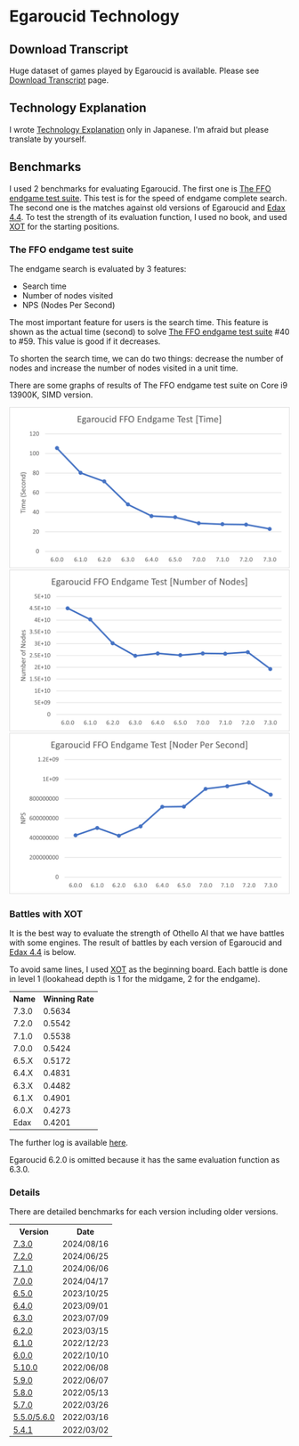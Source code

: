 # Egaroucid Technology



## Download Transcript

Huge dataset of games played by Egaroucid is available. Please see [Download Transcript](./transcript) page.



## Technology Explanation

I wrote [Technology Explanation](https://www.egaroucid.nyanyan.dev/ja/technology/explanation/) only in Japanese. I'm afraid but please translate by yourself.



## Benchmarks

I used 2 benchmarks for evaluating Egaroucid. The first one is [The FFO endgame test suite](http://www.radagast.se/othello/ffotest.html). This test is for the speed of endgame complete search. The second one is the matches against old versions of Egaroucid and [Edax 4.4](https://github.com/abulmo/edax-reversi/releases/tag/v4.4). To test the strength of its evaluation function, I used no book, and used [XOT](https://berg.earthlingz.de/xot/aboutxot.php?lang=en) for the starting positions.

### The FFO endgame test suite

The endgame search is evaluated by 3 features:

<ul>
    <li>Search time</li>
    <li>Number of nodes visited</li>
    <li>NPS (Nodes Per Second)</li>
</ul>

The most important feature for users is the search time. This feature is shown as the actual time (second) to solve [The FFO endgame test suite](http://www.radagast.se/othello/ffotest.html) #40 to #59. This value is good if it decreases.

To shorten the search time, we can do two things: decrease the number of nodes and increase the number of nodes visited in a unit time.

There are some graphs of results of The FFO endgame test suite on Core i9 13900K, SIMD version.

<div class="centering_box">
	<img class="pic2" src="img/ffo_time.png">
    <img class="pic2" src="img/ffo_node.png">
    <img class="pic2" src="img/ffo_nps.png">
</div>


### Battles with XOT

It is the best way to evaluate the strength of Othello AI that we have battles with some engines. The result of battles by each version of Egaroucid and [Edax 4.4](https://github.com/abulmo/edax-reversi/releases/tag/v4.4) is below.

To avoid same lines, I used [XOT](https://berg.earthlingz.de/xot/aboutxot.php?lang=en) as the beginning board. Each battle is done in level 1 (lookahead depth is 1 for the midgame, 2 for the endgame).

<div class="table_wrapper"><table>
<tr><th>Name</th><th>Winning Rate</th></tr>
<tr><td>7.3.0</td><td>0.5634</td></tr>
<tr><td>7.2.0</td><td>0.5542</td></tr>
<tr><td>7.1.0</td><td>0.5538</td></tr>
<tr><td>7.0.0</td><td>0.5424</td></tr>
<tr><td>6.5.X</td><td>0.5172</td></tr>
<tr><td>6.4.X</td><td>0.4831</td></tr>
<tr><td>6.3.X</td><td>0.4482</td></tr>
<tr><td>6.1.X</td><td>0.4901</td></tr>
<tr><td>6.0.X</td><td>0.4273</td></tr>
<tr><td>Edax</td><td>0.4201</td></tr>
</table></div>











The further log is available [here](./battle.txt).

Egaroucid 6.2.0 is omitted because it has the same evaluation function as 6.3.0.



### Details

There are detailed benchmarks for each version including older versions.

<div class="table_wrapper"><table>
	<tr>
		<th>Version</th>
		<th>Date</th>
	</tr>
    <tr>
		<td><a href="./benchmarks/7_3_0/">7.3.0</a></td>
		<td>2024/08/16</td>
	</tr>
    <tr>
		<td><a href="./benchmarks/7_2_0/">7.2.0</a></td>
		<td>2024/06/25</td>
	</tr>
    <tr>
		<td><a href="./benchmarks/7_1_0/">7.1.0</a></td>
		<td>2024/06/06</td>
	</tr>
    <tr>
		<td><a href="./benchmarks/7_0_0/">7.0.0</a></td>
		<td>2024/04/17</td>
	</tr>
    <tr>
		<td><a href="./benchmarks/6_5_0/">6.5.0</a></td>
		<td>2023/10/25</td>
	</tr>
    <tr>
		<td><a href="./benchmarks/6_4_0/">6.4.0</a></td>
		<td>2023/09/01</td>
	</tr>
    <tr>
		<td><a href="./benchmarks/6_3_0/">6.3.0</a></td>
		<td>2023/07/09</td>
	</tr>
    <tr>
		<td><a href="./benchmarks/6_2_0/">6.2.0</a></td>
		<td>2023/03/15</td>
	</tr>
    <tr>
		<td><a href="./benchmarks/6_1_0/">6.1.0</a></td>
		<td>2022/12/23</td>
	</tr>
	<tr>
		<td><a href="./benchmarks/6_0_0/">6.0.0</a></td>
		<td>2022/10/10</td>
	</tr>
    	<tr>
		<td><a href="./benchmarks/5_10_0/">5.10.0</a></td>
		<td>2022/06/08</td>
	</tr>
    	<tr>
		<td><a href="./benchmarks/5_9_0/">5.9.0</a></td>
		<td>2022/06/07</td>
	</tr>
    	<tr>
		<td><a href="./benchmarks/5_8_0/">5.8.0</a></td>
		<td>2022/05/13</td>
	</tr>
    	<tr>
		<td><a href="./benchmarks/5_7_0/">5.7.0</a></td>
		<td>2022/03/26</td>
	</tr>
    	<tr>
		<td><a href="./benchmarks/5_5_0/">5.5.0/5.6.0</a></td>
		<td>2022/03/16</td>
	</tr>
    <tr>
		<td><a href="./benchmarks/5_4_1/">5.4.1</a></td>
		<td>2022/03/02</td>
	</tr>
</table></div>




